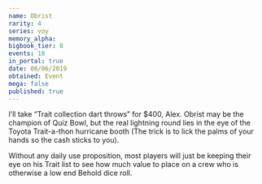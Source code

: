```yaml
---
name: Obrist
rarity: 4
series: voy
memory_alpha:
bigbook_tier: 8
events: 18
in_portal: true
date: 06/06/2019
obtained: Event
mega: false
published: true
---
```


I’ll take “Trait collection dart throws” for $400, Alex. Obrist may be the champion of Quiz Bowl, but the real lightning round lies in the eye of the Toyota Trait-a-thon hurricane booth (The trick is to lick the palms of your hands so the cash sticks to you).

Without any daily use proposition, most players will just be keeping their eye on his Trait list to see how much value to place on a crew who is otherwise a low end Behold dice roll.
